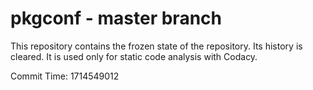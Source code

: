 # pkgconf - master branch

This repository contains the frozen state of the repository.
Its history is cleared. It is used only for static code
analysis with Codacy.

Commit Time: 1714549012